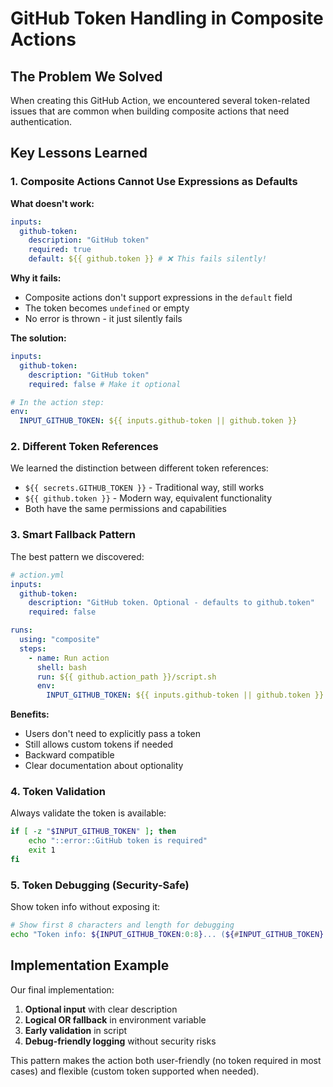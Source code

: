 # GitHub Token Handling in Composite Actions

## The Problem We Solved

When creating this GitHub Action, we encountered several token-related issues that are common when building composite actions that need authentication.

## Key Lessons Learned

### 1. Composite Actions Cannot Use Expressions as Defaults

**What doesn't work:**

```yaml
inputs:
  github-token:
    description: "GitHub token"
    required: true
    default: ${{ github.token }} # ❌ This fails silently!
```

**Why it fails:**

- Composite actions don't support expressions in the `default` field
- The token becomes `undefined` or empty
- No error is thrown - it just silently fails

**The solution:**

```yaml
inputs:
  github-token:
    description: "GitHub token"
    required: false # Make it optional

# In the action step:
env:
  INPUT_GITHUB_TOKEN: ${{ inputs.github-token || github.token }}
```

### 2. Different Token References

We learned the distinction between different token references:

- `${{ secrets.GITHUB_TOKEN }}` - Traditional way, still works
- `${{ github.token }}` - Modern way, equivalent functionality
- Both have the same permissions and capabilities

### 3. Smart Fallback Pattern

The best pattern we discovered:

```yaml
# action.yml
inputs:
  github-token:
    description: "GitHub token. Optional - defaults to github.token"
    required: false

runs:
  using: "composite"
  steps:
    - name: Run action
      shell: bash
      run: ${{ github.action_path }}/script.sh
      env:
        INPUT_GITHUB_TOKEN: ${{ inputs.github-token || github.token }}
```

**Benefits:**

- Users don't need to explicitly pass a token
- Still allows custom tokens if needed
- Backward compatible
- Clear documentation about optionality

### 4. Token Validation

Always validate the token is available:

```bash
if [ -z "$INPUT_GITHUB_TOKEN" ]; then
    echo "::error::GitHub token is required"
    exit 1
fi
```

### 5. Token Debugging (Security-Safe)

Show token info without exposing it:

```bash
# Show first 8 characters and length for debugging
echo "Token info: ${INPUT_GITHUB_TOKEN:0:8}... (${#INPUT_GITHUB_TOKEN} chars)"
```

## Implementation Example

Our final implementation:

1. **Optional input** with clear description
2. **Logical OR fallback** in environment variable
3. **Early validation** in script
4. **Debug-friendly logging** without security risks

This pattern makes the action both user-friendly (no token required in most cases) and flexible (custom token supported when needed).
